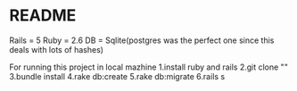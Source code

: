 # README

Rails = 5 
Ruby = 2.6
DB = Sqlite(postgres was the perfect one since this deals with lots of hashes)

For running this project in local mazhine
1.install ruby and rails
2.git clone ""
3.bundle install
4.rake db:create
5.rake db:migrate
6.rails s

